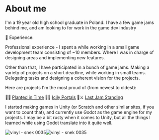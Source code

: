 # About me

I'm a 19 year old high school graduate in Poland. I have a few game jams behind me, and am looking to for work in the game dev industry   

💼 Experience:
  
  Professional experience - I spent a while working in a small game development team consisting of ~10 members. Where I was in charge of designing areas and implementing new features.
  
  Other than that, I have participated in a bunch of game jams. Making a variety of projects on a short deadline, while working in small teams. Delegating tasks and designing a coherent vision for the projects.

Here are projects I'm the most proud of (from newest to oldest):

🌻⏰ [Planted in Time](https://github.com/Tymek-Gorak/GMTK2023)
🍦🌀 [Icily Portals](https://github.com/Tymek-Gorak/Snakey-Dance)
🍎⚔ [Last Jam Standing](https://github.com/Tymek-Gorak/Last-Stand---game-jam)

I started making games in Unity (or Scratch and other similar sites, if you want to count that), and currently use Godot as the game engine for my projects. I may be a bit rusty when it comes to Unity, but all the things I learned while using Godot translate into it quite well. 

![vinyl - snek 0035](https://github.com/user-attachments/assets/138f7121-16c9-402f-81a8-4a5f096e6bab)![vinyl - snek 0035](https://github.com/user-attachments/assets/138f7121-16c9-402f-81a8-4a5f096e6bab)
